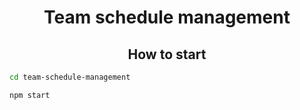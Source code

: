 <h1 align='center'> Team schedule management </h1>
<h2 align='center'> How to start </h2>

```bash
cd team-schedule-management
```
```bash
npm start
```